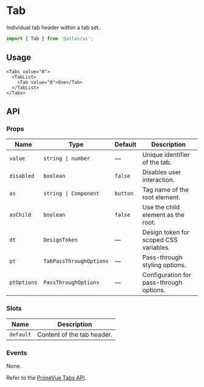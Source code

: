 # Tab

Individual tab header within a tab set.

```ts
import { Tab } from '@atlas/ui';
```

## Usage

```vue
<Tabs value="0">
  <TabList>
    <Tab value="0">One</Tab>
  </TabList>
</Tabs>
```

## API

### Props

| Name | Type | Default | Description |
| ---- | ---- | ------- | ----------- |
| `value` | `string \| number` | — | Unique identifier of the tab. |
| `disabled` | `boolean` | `false` | Disables user interaction. |
| `as` | `string \| Component` | `button` | Tag name of the root element. |
| `asChild` | `boolean` | `false` | Use the child element as the root. |
| `dt` | `DesignToken` | — | Design token for scoped CSS variables. |
| `pt` | `TabPassThroughOptions` | — | Pass-through styling options. |
| `ptOptions` | `PassThroughOptions` | — | Configuration for pass-through options. |

### Slots

| Name | Description |
| ---- | ----------- |
| `default` | Content of the tab header. |

### Events

None.

Refer to the [PrimeVue Tabs API](https://primevue.org/tabs/#api).
